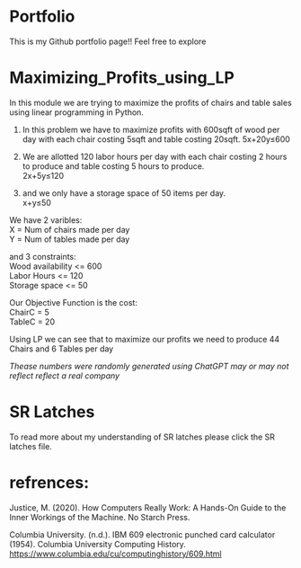 # Portfolio

This is my Github portfolio page!! Feel free to explore 




# Maximizing_Profits_using_LP

In this module we are trying to maximize the profits of chairs and table sales using linear programming in Python.

1. In this problem we have to maximize profits with 600sqft of wood per day with each chair costing 5sqft and table costing 20sqft.
5x+20y≤600


3. We are allotted 120 labor hours per day with each chair costing 2 hours to produce and table costing 5 hours to produce.  <br />
2x+5y≤120


4. and we only have a storage space of 50 items per day.  <br />
x+y≤50

We have 2 varibles:  <br />
X = Num of chairs made per day  <br />
Y = Num of tables made per day

and 3 constraints:  <br />
Wood availability <= 600  <br />
Labor Hours       <= 120  <br />
Storage space     <= 50

Our Objective Function is the cost:  <br />
ChairC = 5  <br />
TableC = 20

Using LP we can see that to maximize our profits we need to produce 44 Chairs and 6 Tables per day

*Thease numbers were randomly generated using ChatGPT may or may not reflect reflect a real company*



# SR Latches

To read more about my understanding of SR latches please click the SR latches file.




# refrences:
Justice, M. (2020). How Computers Really Work: A Hands-On Guide to the Inner Workings of the Machine. No Starch Press.

Columbia University. (n.d.). IBM 609 electronic punched card calculator (1954). Columbia University Computing History. https://www.columbia.edu/cu/computinghistory/609.html

